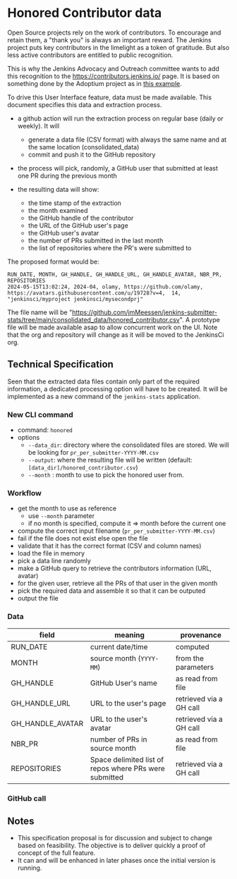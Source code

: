 # Honored Contributor data

Open Source projects rely on the work of contributors.
To encourage and retain them, a "thank you" is always an important reward.
The Jenkins project puts key contributors in the limelight as a token of gratitude.
But also less active contributors are entitled to public recognition.

This is why the Jenkins Advocacy and Outreach committee wants to add this recognition to the https://contributors.jenkins.io/ page.
It is based on something done by the Adoptium project as in [this example](https://adoptium.net/en-GB/blog/2021/12/eclipse-temurin-linux-installers-available/).

To drive this User Interface feature, data must be made available.
This document specifies this data and extraction process.

- a github action will run the extraction process on regular base (daily or weekly). It will
   - generate a data file (CSV format) with always the same name and at the same location (consolidated_data)
   - commit and push it to the GitHub repository

- the process will pick, randomly, a GitHub user that submitted at least one PR during the previous month

- the resulting data will show: 
   - the time stamp of the extraction
   - the month examined
   - the GitHub handle of the contributor
   - the URL of the GitHub user's page
   - the GitHub user's avatar   
   - the number of PRs submitted in the last month
   - the list of repositories where the PR's were submitted to

The proposed format would be:

```
RUN_DATE, MONTH, GH_HANDLE, GH_HANDLE_URL, GH_HANDLE_AVATAR, NBR_PR, REPOSITORIES
2024-05-15T13:02:24, 2024-04, olamy, https://github.com/olamy, https://avatars.githubusercontent.com/u/19728?v=4,  14, "jenkinsci/myproject jenkinsci/mysecondprj" 
```

The file name will be "https://github.com/jmMeessen/jenkins-submitter-stats/tree/main/consolidated_data/honored_contributor.csv". A prototype file will be made available asap to allow concurrent work on the UI. Note that the org and repository will change as it will be moved to the JenkinsCi org.

## Technical Specification

Seen that the extracted data files contain only part of the required information, a dedicated processing option will have to be created. 
It will be implemented as a new command of the `jenkins-stats` application.

### New CLI command

- command: `honored`
- options
   - `--data_dir`: directory where the consolidated files are stored. We will be looking for `pr_per_submitter-YYYY-MM.csv`
   - `--output`: where the resulting file will be written (default: `[data_dir]/honored_contributor.csv`)
   - `--month` : month to use to pick the honored user from.

### Workflow

- get the month to use as reference
   - use `--month` parameter
   - if no month is specified, compute it => month before the current one
- compute the correct input filename (`pr_per_submitter-YYYY-MM.csv`)
- fail if the file does not exist else open the file
- validate that it has the correct format (CSV and column names)
- load the file in memory
- pick a data line randomly
- make a GitHub query to retrieve the contributors information (URL, avatar)
- for the given user, retrieve all the PRs of that user in the given month
- pick the required data and assemble it so that it can be outputed
- output the file

### Data

| field | meaning | provenance |
|-------|---------|------------|
| RUN_DATE | current date/time| computed |
| MONTH | source month (`YYYY-MM`) | from the parameters |
| GH_HANDLE | GitHub User's name | as read from file |
| GH_HANDLE_URL | URL to the user's page | retrieved via a GH call |
| GH_HANDLE_AVATAR | URL to the user's avatar | retrieved via a GH call |
| NBR_PR | number of PRs in source month| as read from file |
| REPOSITORIES | Space delimited list of repos where PRs were submitted | retrieved via a GH call  |

### GitHub call

## Notes
- This specification proposal is for discussion and subject to change based on feasibility. The objective is to deliver quickly a proof of concept of the full feature.
- It can and will be enhanced in later phases once the initial version is running.